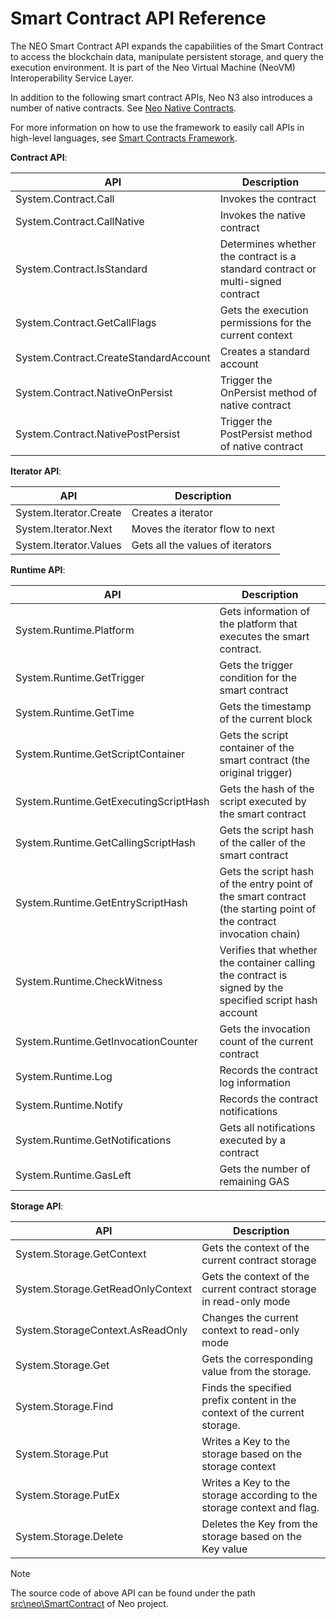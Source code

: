 # Smart Contract API Reference

The NEO Smart Contract API expands the capabilities of the Smart Contract to access the blockchain data, manipulate persistent storage, and query the execution environment. It is part of the Neo Virtual Machine (NeoVM) Interoperability Service Layer.

In addition to the following smart contract APIs, Neo N3 also introduces a number of native contracts. See [Neo Native Contracts](native.md).

For more information on how to use the framework to easily call APIs in high-level languages, see [Smart Contracts Framework](fw.md).

**Contract API**:

| API                                   | Description                                                  |
| ------------------------------------- | ------------------------------------------------------------ |
| System.Contract.Call                  | Invokes the contract                                         |
| System.Contract.CallNative            | Invokes the native contract                                  |
| System.Contract.IsStandard            | Determines whether the contract is a standard contract or multi-signed contract |
| System.Contract.GetCallFlags          | Gets the execution permissions for the current context       |
| System.Contract.CreateStandardAccount | Creates a standard account                                   |
| System.Contract.NativeOnPersist       | Trigger the OnPersist method of native contract              |
| System.Contract.NativePostPersist     | Trigger the PostPersist method of native contract            |

**Iterator API**:

| API                    | Description                      |
| ---------------------- | -------------------------------- |
| System.Iterator.Create | Creates a iterator               |
| System.Iterator.Next   | Moves the iterator flow to next  |
| System.Iterator.Values | Gets all the values of iterators |

**Runtime API**:

| API                                   | Description                                                  |
| ------------------------------------- | ------------------------------------------------------------ |
| System.Runtime.Platform               | Gets information of the platform that executes the smart contract. |
| System.Runtime.GetTrigger             | Gets the trigger condition for the smart contract            |
| System.Runtime.GetTime                | Gets the timestamp of the current block                      |
| System.Runtime.GetScriptContainer     | Gets the script container of the smart contract (the original trigger) |
| System.Runtime.GetExecutingScriptHash | Gets the hash of the script executed by the smart contract   |
| System.Runtime.GetCallingScriptHash   | Gets the script hash of the caller of the smart contract     |
| System.Runtime.GetEntryScriptHash     | Gets the script hash of the entry point of the smart contract (the starting point of the contract invocation chain) |
| System.Runtime.CheckWitness           | Verifies that whether the container calling the contract is signed by the specified script hash account |
| System.Runtime.GetInvocationCounter   | Gets the invocation count of the current contract            |
| System.Runtime.Log                    | Records the contract log information                         |
| System.Runtime.Notify                 | Records the contract notifications                           |
| System.Runtime.GetNotifications       | Gets all notifications executed by a contract                |
| System.Runtime.GasLeft                | Gets the number of remaining GAS                             |

**Storage API**:

| API                               | Description                                                  |
| --------------------------------- | ------------------------------------------------------------ |
| System.Storage.GetContext         | Gets the context of the current contract storage             |
| System.Storage.GetReadOnlyContext | Gets the context of the current contract storage in read-only mode |
| System.StorageContext.AsReadOnly  | Changes the current context to read-only mode                |
| System.Storage.Get                | Gets the corresponding value from the storage.               |
| System.Storage.Find               | Finds the specified prefix content in the context of the current storage. |
| System.Storage.Put                | Writes a Key to the storage  based on the storage context    |
| System.Storage.PutEx              | Writes a Key to the storage according to the storage context and flag. |
| System.Storage.Delete             | Deletes the Key from the storage based on the Key value      |

> [!Note]
>
> The source code of above API can be found under the path [src\neo\SmartContract](https://github.com/neo-project/neo/tree/master/src/neo/SmartContract) of Neo project.

